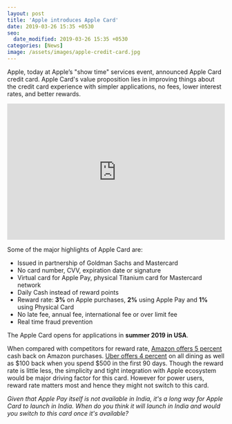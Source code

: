 ```yaml
---
layout: post
title: 'Apple introduces Apple Card'
date: 2019-03-26 15:35 +0530
seo:
  date_modified: 2019-03-26 15:35 +0530
categories: [News]
image: /assets/images/apple-credit-card.jpg
---
```


Apple, today at Apple’s "show time" services event, announced Apple Card credit card. Apple Card's value proposition lies in improving things about the credit card experience with simpler applications, no fees, lower interest rates, and better rewards.

<p><iframe style="width:100%;" height="315" src="https://www.youtube.com/embed/HAZiE9NtRfs?rel=0&amp;showinfo=0" frameborder="0" allowfullscreen></iframe></p>

Some of the major highlights of Apple Card are:

- Issued in partnership of Goldman Sachs and Mastercard
- No card number, CVV, expiration date or signature
- Virtual card for Apple Pay, physical Titanium card for Mastercard network
- Daily Cash instead of reward points
- Reward rate: **3%** on Apple purchases, **2%** using Apple Pay and **1%** using Physical Card
- No late fee, annual fee, international fee or over limit fee
- Real time fraud prevention

The Apple Card opens for applications in **summer 2019 in USA**.

When compared with competitors for reward rate, [Amazon offers 5 percent](https://www.amazon.in/cbcc/marketpage) cash back on Amazon purchases. [Uber offers 4 percent](https://www.uber.com/en-IN/c/uber-credit-card/) on all dining as well as $100 back when you spend \$500 in the first 90 days. Though the reward rate is little less, the simplicity and tight integration with Apple ecosystem would be major driving factor for this card. However for power users, reward rate matters most and hence they might not switch to this card.

_Given that Apple Pay itself is not available in India, it's a long way for Apple Card to launch in India. When do you think it will launch in India and would you switch to this card once it's available?_
